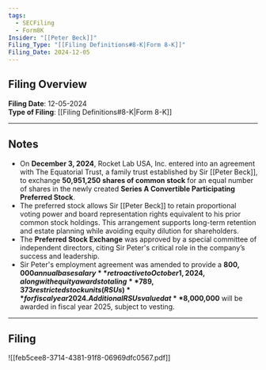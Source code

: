 ```yaml
---
tags:
  - SECFiling
  - Form8K
Insider: "[[Peter Beck]]"
Filing_Type: "[[Filing Definitions#8-K|Form 8-K]]"
Filing_Date: 2024-12-05
---
```


## Filing Overview

**Filing Date**: 12-05-2024  
**Type of Filing**: [[Filing Definitions#8-K|Form 8-K]]  

---

## Notes

- On **December 3, 2024**, Rocket Lab USA, Inc. entered into an agreement with The Equatorial Trust, a family trust established by Sir [[Peter Beck]], to exchange **50,951,250 shares of common stock** for an equal number of shares in the newly created **Series A Convertible Participating Preferred Stock**.
- The preferred stock allows Sir [[Peter Beck]] to retain proportional voting power and board representation rights equivalent to his prior common stock holdings. This arrangement supports long-term retention and estate planning while avoiding equity dilution for shareholders.
- The **Preferred Stock Exchange** was approved by a special committee of independent directors, citing Sir Peter's critical role in the company’s success and leadership.
- Sir Peter's employment agreement was amended to provide a **$800,000 annual base salary** retroactive to October 1, 2024, along with equity awards totaling **789,373 restricted stock units (RSUs)** for fiscal year 2024. Additional RSUs valued at **$8,000,000** will be awarded in fiscal year 2025, subject to vesting.

---

## Filing

![[feb5cee8-3714-4381-91f8-06969dfc0567.pdf]]
